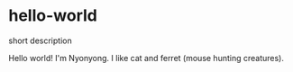 # hello-world
short description

Hello world!
I'm Nyonyong. I like cat and ferret (mouse hunting creatures).
